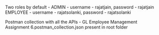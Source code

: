 Two roles by default -
ADMIN - username - rajatjain, password - rajatjain
EMPLOYEE - username - rajatsolanki, password - rajatsolanki

Postman collection with all the APIs - GL Employee Management Assignment 6.postman_collection.json
present in root folder

